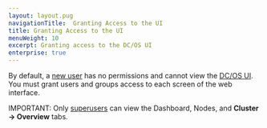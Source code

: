 ```yaml
---
layout: layout.pug
navigationTitle:  Granting Access to the UI
title: Granting Access to the UI
menuWeight: 10
excerpt: Granting access to the DC/OS UI
enterprise: true
---
```

<!-- The source repository for this topic is https://github.com/dcos/dcos-docs-site -->


By default, a [new user](/mesosphere/dcos/2.2/security/ent/users-groups/) has no permissions and cannot view the [DC/OS UI](/mesosphere/dcos/2.2/gui/). You must grant users and groups access to each screen of the web interface.

<p class="message--important"><stribg>IMPORTANT: </strong> Only <a href="/mesosphere/dcos/2.2/security/ent/perms-reference/#superuser">superusers</a> can view the Dashboard, Nodes, and <strong>Cluster -> Overview</strong> tabs.</p>
